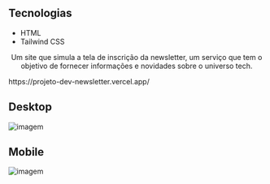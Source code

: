 ## Tecnologias
* HTML
* Tailwind CSS

<p align="center">Um site que simula a tela de inscrição da newsletter, um serviço que tem o objetivo de fornecer informações e novidades sobre o universo tech.</p>
<i class="fa-thin fa-hand-point-right"></i> https://projeto-dev-newsletter.vercel.app/

## Desktop
![imagem](https://github.com/gcbruna/projeto-dev-newsletter/assets/115025421/32f803e9-3f30-4df5-a5df-1ce1d6b6b749)
## Mobile
![imagem](https://github.com/gcbruna/projeto-dev-newsletter/assets/115025421/be7a1681-d75e-496f-b9d7-2265821007b1)
